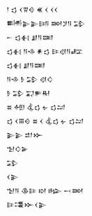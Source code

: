 <div class='block'>
<div class='line'>𒁹 𒌓 𒌋𒐊𒄰 𒌍 𒌋 𒌋𒌋</div>
<div class='line'>𒌦𒉌𒉌𒅀 𒇷𒋡𒀀 𒁉</div>
<div class='line'>𒀸 𒌓𒈬 𒋗𒀀𒌅</div>
<div class='line'>𒌓𒈬 𒀀𒈾 𒀭𒌓 𒄿𒋼𒀀𒊐</div>
<div class='line'>𒌓𒈬 𒋗𒀀𒌅</div>
<div class='line'>𒀀𒈾 𒊩 𒁉 𒋼𒄭</div>
<div class='line'>𒊩 𒁉 𒍑𒊓𒊑</div>
<div class='line'>𒊺 𒅇 𒆬𒌓 𒉡 𒌓𒁺</div>
<div class='line'>𒌓 𒌋𒐋𒄰 𒊺 𒌋 𒆬𒌓 𒉡 𒌓𒁺</div>
<div class='line'>𒉌𒉌 𒄥𒁍</div>
<div class='line'>𒈠𒄭𒅕</div>
<div class='line'>𒁉</div>
<div class='line'>𒌋𒉌</div>
<div class='line'>𒈠𒀀 𒆠𒄿 𒊭 𒈗 𒁁𒇷</div>
<div class='line'>𒄿𒃮𒁍𒌋𒉌</div>
</div>